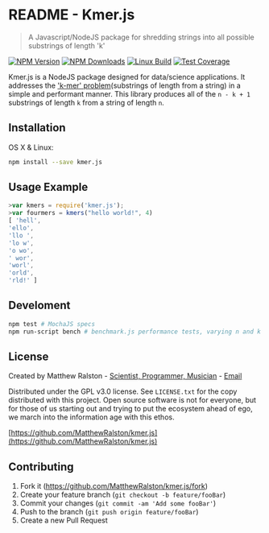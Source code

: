 # README - Kmer.js
>A Javascript/NodeJS package for shredding strings into all possible substrings of length 'k'

  [![NPM Version][npm-image]][npm-url]
  [![NPM Downloads][downloads-image]][downloads-url]
  [![Linux Build][travis-image]][travis-url]
  [![Test Coverage][coveralls-image]][coveralls-url]
  
Kmer.js is a NodeJS package designed for data/science applications. It addresses the ['k-mer' problem](https://en.wikipedia.org/wiki/K-mer)(substrings of length from a string) in a simple and performant manner. This library produces all of the `n - k + 1` substrings of length `k` from a string of length `n`.

## Installation

OS X & Linux:

```sh
npm install --save kmer.js
```

## Usage Example

```javascript
>var kmers = require('kmer.js');
>var fourmers = kmers("hello world!", 4)
[ 'hell',
'ello',
'llo ',
'lo w',
'o wo',
' wor',
'worl',
'orld',
'rld!' ]
```

## Develoment

```sh
npm test # MochaJS specs
npm run-script bench # benchmark.js performance tests, varying n and k
```

## License

Created by Matthew Ralston - [Scientist, Programmer, Musician](http://matthewralston.us) - [Email](mailto:mrals89@gmail.com)

Distributed under the GPL v3.0 license. See `LICENSE.txt` for the copy distributed with this project. Open source software is not for everyone, but for those of us starting out and trying to put the ecosystem ahead of ego, we march into the information age with this ethos.

[https://github.com/MatthewRalston/kmer.js](https://github.com/MatthewRalston/kmer.js)

## Contributing

1. Fork it (<https://github.com/MatthewRalston/kmer.js/fork>)
2. Create your feature branch (`git checkout -b feature/fooBar`)
3. Commit your changes (`git commit -am 'Add some fooBar'`)
4. Push to the branch (`git push origin feature/fooBar`)
5. Create a new Pull Request




[npm-image]: https://img.shields.io/npm/v/kmer.js.svg
[npm-url]: https://npmjs.org/package/kmer.js
[downloads-image]: https://img.shields.io/npm/dm/kmer.js.svg
[downloads-url]: https://npmjs.org/package/kmer.js
[travis-image]: https://img.shields.io/travis/MatthewRalston/kmer.js/master.svg?label=linux
[travis-url]: https://travis-ci.org/MatthewRalston/kmer.js
[coveralls-image]: https://img.shields.io/coveralls/MatthewRalston/kmer.js/master.svg
[coveralls-url]: https://coveralls.io/r/MatthewRalston/kmer.js?branch=master

